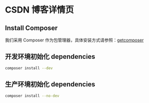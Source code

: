 # CSDN 博客详情页

## Install Composer

我们采用 Composer 作为包管理器，具体安装方式请参照：[getcomposer](https://getcomposer.org/doc/00-intro.md)

## 开发环境初始化 dependencies

```sh
composer install --dev
```

## 生产环境初始化 dependencies

```sh
composer install --no-dev
```

